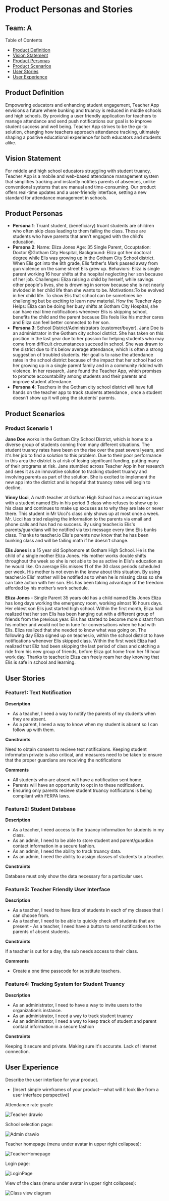 # Product Personas and Stories

## Team: A

Table of Contents

- [Product Definition](#product-definition)
- [Vision Statement](#vision-statement)
- [Product Personas](#product-personas)
- [Product Scenarios](#product-scenarios)
- [User Stories](#user-stories)
- [User Experience](#user-experience)

## Product Definition

Empowering educators and enhancing student engagement, Teacher App envisions a future where bunking and truancy is reduced in middle schools and high schools. By providing a user friendly application for teachers to manage attendance and send push notifications our goal is to improve student success and well being. Teacher App strives to be the go-to solution, changing how teachers approach attendance tracking, ultimately shaping a positive educational experience for both educators and students alike.

## Vision Statement

For middle and high school educators struggling with student truancy, Teacher App is a mobile and web-based attendance management system that simplifies tracking and instantly notifies parents of absences, unlike conventional systems that are manual and time-consuming. Our product offers real-time updates and a user-friendly interface, setting a new standard for attendance management in schools.

## Product Personas

- **Persona 1**: Truant student, (beneficiary) truant students are children who often skip class leading to them failing the class. These are students who have parents that aren’t engaged with the child’s education.
- **Persona 2**: Name: Eliza Jones 
                  Age: 35 
                  Single Parent, Occuptation: Doctor @Gotham City Hospital, 
                  Background: Eliza got her doctoral degree while Elis was growing up in the Gotham City School district. When Elis got into the 8th grade, Elis father's Mark passed away from gun violence on the same street Elis grew up. 
                  Behaviors: Eliza is single parent working 16 hour shifts at the hospital neglecting her son because of her job. 
                  Challenges: Eliza raising a child by herself, while savings other people's lives, she is drowning in sorrow because she is not nearly invloded in her child life than she wants to be. 
                  Motivations:To be evolved in her child life. To show Elis that school can be sometimes be challenging but be exciting to learn new material. 
                  How the Teacher App Helps: Eliza can be doing her busy shifts at Gotham City Hospital, she can have real time notifications whenever Elis is skipping school, benefits the child and the parent because Elis feels like his mother cares and Eliza can feel better connected to her son.
- **Persona 3**: School District/Administrators (customer/buyer).  Jane Doe is an administrator in the Gotham city school district. She has taken on this position in the last year due to her passion for helping students who may come from difficult circumstances succeed in school. She was drawn to the district due to it's below average attendance, which is often a strong suggestion of troubled students. Her goal is to raise the attendance rates in the school district because of the impact that her school had on her growing up in a single parent family and in a community riddled with violence. In her research, Jane found the Teacher App, which promises to promote accountability among students and their parents and improve student attendance.
- **Persona 4**: Teachers in the Gotham city school district will have full hands on the teacher app to track students attendance , once a student doesn’t show up it will ping the students’ parents.

## Product Scenarios

### Product Scenario 1

**Jane Doe** works in the Gotham City School District, which is home to a diverse group of students coming from many different situations.  The student truancy rates have been on the rise over the past several years, and it's her job to find a solution to this problem. Due to their poor performance in this area the district is at risk of losing significant funding, putting many of their programs at risk.  Jane stumbled across Teacher App in her research and sees it as an innovative solution to tracking student truancy and involving parents as part of the solution.  She is excited to implement the new app into the district and is hopeful that truancy rates will begin to decline.

**Vinny Ucci**, A math teacher at Gotham High School has a reoccurring issue with a student named Elis in his period 3 class who refuses to show up to his class and continues to make up excuses as to why they are late or never there. This student in Mr Ucci's class only shows up at most once a week. Mr. Ucci has tried relaying the information to the parents via email and phone calls and has had no success. By using teacher.io Elis's parents/guardians will be notified via text message every time Elis bunks class. Thanks to teacher.io Elis's parents now know that he has been bunking class and will be failing math if he doesn't change.


**Elis Jones** is a 15 year old Sophomore at Gotham High School. He is the child of a single mother Eliza Jones. His mother works double shifts throughout the week so she is not able to be as active in Elis's education as he would like. On average Elis misses 11 of the 30 class periods scheduled per week. His mother is not even in the know about this situation. By using teacher.io Elis’ mother will be notified as to when he is missing class so she can take action with her son. Elis has been taking advantage of the freedom afforded by his mother’s work schedule. 

**Eliza Jones** - Single Parent 35 years old has a child named Elis Jones Eliza has long days working the emergency room, working almost 16 hours days.   Her eldest son Elis just started high school. Within the first month, Eliza had realized that her son Elis has been hanging out with a different group of friends from the previous year. Elis has started to become more distant from his mother and would not be in tune for conversations when he had with Elis. Eliza realized that she needed to know what was going on. The following day Eliza signed up on teacher.io, within the school district to have notifications whenever Elis skipped class. Within the first week Eliza had realized that Eliz had been skipping the last period of class and catching a ride from his new group of friends, before Eliza got home from her 16 hour work day. Thanks to teacher.io Eliza can freely roam her day knowing that Elis is safe in school and learning. 

## User Stories

### Feature1: Text Notification

**Description**

- As a teacher, I need a way to notify the parents of my students when they are absent.
- As a parent, I need a way to know when my student is absent so I can follow up with them.

**Constraints**

Need to obtain consent to recieve text notificaions.  Keeping student informaton private is also critical, and measures need to be taken to ensure that the proper guardians are receiving the notifications

**Comments**

- All students who are absent will have a notification sent home.
- Parents will have an opportunity to opt in to these notifications.
- Ensuring only parents recieve student truancy notificatons is being compliant with FERPA laws.

### Feature2: Student Database

**Description**

- As a teacher, I need access to the truancy information for students in my class.
- As an admin, I need to be able to store student and parent/guardian contact information in a secure fashion.
- As an admin, I need the ability to track truancy data.
- As an admin, I need the ability to assign classes of students to a teacher.

**Constraints**

Database must only show the data necessary for a particular user.

### Feature3: Teacher Friendly User Interface

**Description**

- As a teacher, I need to have lists of students in each of my classes that I can choose from.
- As a teacher, I need to be able to quickly check off students that are present - As a teacher, I need have a button to send notifications to the parents of absent students.

**Constraints**

If a teacher is out for a day, the sub needs access to their class.

**Comments**

- Create a one time passcode for substitute teachers.

### Feature4: Tracking System for Student Truancy

**Description**

- As an administrator, I need to have a way to invite users to the organization’s instance.
- As an administrator, I need a way to track student truancy
- As an administrator, I need a way to keep track of student and parent contact information in a secure fashion

**Constraints**

Keeping it secure and private.  Making sure it's accurate. Lack of internet connection.

## User Experience

Describe the user interface for your product.

- [Insert simple wireframes of your product—what will it look like from a user interface perspective]

Attendance rate graph:

![Teacher drawio](https://github.com/MiledKalbourji/CSCI401W/assets/49528338/98b63f63-d3c7-4b0b-9236-8288c7c16218)

School selection page:

![Admin drawio](https://github.com/MiledKalbourji/CSCI401W/assets/49528338/5cc6606c-1f46-4f6d-a307-6c15abe4fe94)

Teacher homepage (menu under avatar in upper right collapses):

![TeacherHomepage](https://github.com/MiledKalbourji/CSCI401W/assets/49528338/14cc984c-2b43-44af-baae-731bdf584411)

Login page:

![LoginPage](https://github.com/MiledKalbourji/CSCI401W/assets/49528338/a0a6ca9a-fe84-4e10-a201-71e06d51e499)

View of the class (menu under avatar in upper right collapses):

![Class view diagram](https://github.com/MiledKalbourji/CSCI401W/assets/49528338/618a89d5-fefc-445e-a81a-3a9ac7a414f6)
